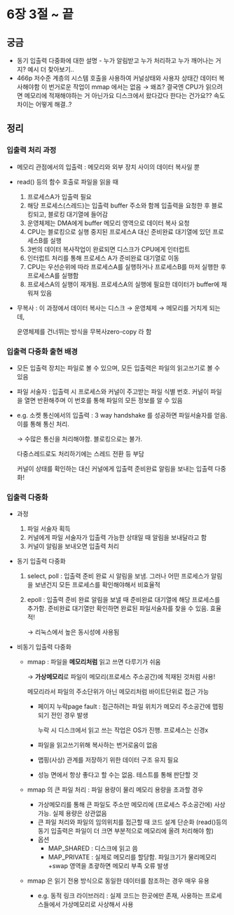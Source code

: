 # 6장 3절 ~ 끝


## 궁금
- 동기 입출력 다중화에 대한 설명 - 누가 알림받고 누가 처리하고 누가 깨어나는 거지? 예시 더 찾아보기..
- 466p
    저수준 계층의 시스템 호출을 사용하여 커널상태와 사용자 상태간 데이터 복사해야함
    이 번거로운 작업이 mmap 에서는 없음 
    → 왜죠? 결국엔 CPU가 읽으려면 메모리에 적재해야하는 거 아닌가요
  디스크에서 왔다갔다 한다는 건가요?? 속도차이는 어떻게 해결..?


## 정리
### 입출력 처리 과정

- 메모리 관점에서의 입출력 : 메모리와 외부 장치 사이의 데이터 복사일 뿐
- read() 등의 함수 호출로 파일을 읽을 때
    1. 프로세스A가 입출력 필요
    2. 해당 프로세스(스레드)는 입출력 buffer 주소와 함께 입출력을 요청한 후 블로킹되고, 블로킹 대기열에 들어감
    3. 운영체제는 DMA에게 buffer 메모리 영역으로 데이터 복사 요청
    4. CPU는 블로킹으로 실행 중지된 프로세스A 대신 준비완료 대기열에 있던 프로세스B를 실행
    5. 3번의 데이터 복사작업이 완료되면 디스크가 CPU에게 인터럽트
    6. 인터럽트 처리를 통해 프로세스 A가 준비완료 대기열로 이동
    7. CPU는 우선순위에 따라 프로세스A를 실행하거나 프로세스B를 마저 실행한 후 프로세스A를 실행함
    8. 프로세스A의 실행이 재개됨. 프로세스A의 실행에 필요한 데이터가 buffer에 채워져 있음
- 무복사 : 이 과정에서 데이터 복사는 디스크 → 운영체제 → 메모리를 거치게 되는데,
    
    운영체제를 건너뛰는 방식을 무복사zero-copy 라 함
    

### 입출력 다중화 출현 배경

- 모든 입출력 장치는 파일로 볼 수 있으며, 모든 입출력은 파일의 읽고쓰기로 볼 수 있음
- 파일 서술자 : 입출력 시 프로세스와 커널이 주고받는 파일 식별 번호. 커널이 파일을 열면 반환해주며 이 번호를 통해 파일의 모든 정보를 알 수 있음
- e.g. 소켓 통신에서의 입출력 : 3 way handshake 를 성공하면 파일서술자를 얻음. 이를 통해 통신 처리.
    
    → 수많은 통신을 처리해야함. 블로킹으로는 불가.
    
    다중스레드로도 처리하기에는 스레드 전환 등 부담
    
    커널이 상태를 확인하는 대신 커널에게 입출력 준비완료 알림을 보내는 입출력 다중화!
    

### 입출력 다중화

- 과정
    1. 파일 서술자 획득
    2. 커널에게 파일 서술자가 입출력 가능한 상태일 때 알림을 보내달라고 함
    3. 커널이 알림을 보내오면 입출력 처리
- 동기 입출력 다중화
    1. select, poll : 입출력 준비 완료 시 알림을 보냄. 그러나 어떤 프로세스가 알림을 보낸건지 모든 프로세스를 확인해야해서 비효율적
    2. epoll : 입출력 준비 완료 알림을 보낼 때 준비완료 대기열에 해당 프로세스를 추가함. 준비완료 대기열만 확인하면 완료된 파일서술자를 찾을 수 있음. 효율적!
        
        → 리눅스에서 높은 동시성에 사용됨
        
- 비동기 입출력 다중화
    - mmap : 파일을 **메모리처럼** 읽고 쓰면 다루기가 쉬움
        
        → **가상메모리**로 파일이 메모리(프로세스 주소공간)에 적재된 것처럼 사용!
        
        메모리라서 파일의 주소단위가 아닌 메모리처럼 바이트단위로 접근 가능
        
        - 페이지 누락page fault : 접근하려는 파일 위치가 메모리 주소공간에 맵핑되기 전인 경우 발생
            
            누락 시 디스크에서 읽고 쓰는 작업은 OS가 진행. 프로세스는 신경x
            
        - 파일을 읽고쓰기위해 복사하는 번거로움이 없음
        - 맵핑(사상) 관계를 저장하기 위한 데이터 구조 유지 필요
        - 성능 면에서 항상 좋다고 할 수는 없음. 테스트를 통해 판단할 것
    - mmap 의 큰 파일 처리 : 파일 용량이 물리 메모리 용량을 초과할 경우
        - 가상메모리를 통해 큰 파일도 주소만 메모리에 (프로세스 주소공간에) 사상 가능. 실제 용량은 상관없음
        - 큰 파일 처리와 파일의 임의위치를 접근할 때 코드 설계 단순화 (read()등의 동기 입출력은 파일이 더 크면 부분적으로 메모리에 올려 처리해야 함)
        - 옵션
            - MAP_SHARED : 디스크에 읽고 씀
            - MAP_PRIVATE : 실제로 메모리를 할당함. 파일크기가 물리메모리+swap 영역을 초괗하면 메모리 부족 오류 발생
    - mmap 은 읽기 전용 방식으로 동일한 데이터를 참조하는 경우 매우 유용
        - e.g. 동적 링크 라이브러리 : 실제 코드는 한곳에만 존재, 사용하는 프로세스들에서 가상메모리로 사상해서 사용
